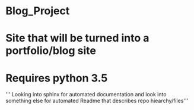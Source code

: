 # Blog_Project
# Site that will be turned into a portfolio/blog site 
# Requires python 3.5

''' Looking into sphinx for automated documentation and look into something else for automated Readme that describes repo
hiearchy/files'''

